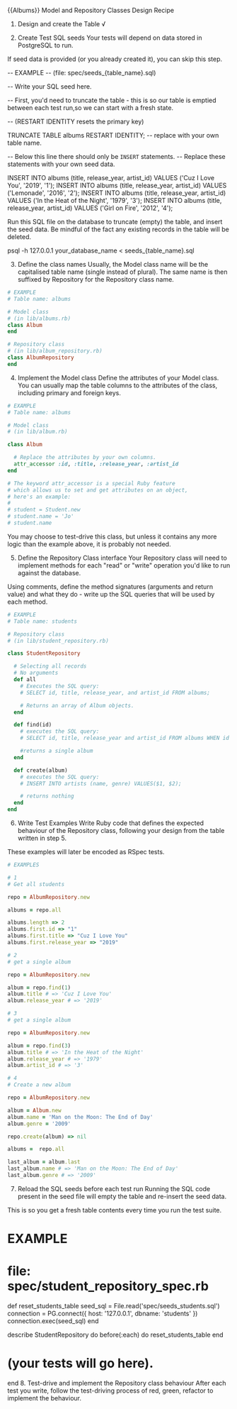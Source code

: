 {{Albums}} Model and Repository Classes Design Recipe


1. Design and create the Table √


2. Create Test SQL seeds
Your tests will depend on data stored in PostgreSQL to run.

If seed data is provided (or you already created it), you can skip this step.

-- EXAMPLE
-- (file: spec/seeds_{table_name}.sql)

-- Write your SQL seed here. 

-- First, you'd need to truncate the table - this is so our table is emptied between each test run,so we can start with a fresh state.

-- (RESTART IDENTITY resets the primary key)

TRUNCATE TABLE albums RESTART IDENTITY; -- replace with your own table name.

-- Below this line there should only be `INSERT` statements.
-- Replace these statements with your own seed data.

INSERT INTO albums (title, release_year, artist_id) VALUES ('Cuz I Love You', '2019', '1');
INSERT INTO albums (title, release_year, artist_id) VALUES ('Lemonade', '2016', '2');
INSERT INTO albums (title, release_year, artist_id) VALUES ('In the Heat of the Night', '1979', '3');
INSERT INTO albums (title, release_year, artist_id) VALUES ('Girl on Fire', '2012', '4');


Run this SQL file on the database to truncate (empty) the table, and insert the seed data. Be mindful of the fact any existing records in the table will be deleted.

psql -h 127.0.0.1 your_database_name < seeds_{table_name}.sql


3. Define the class names
Usually, the Model class name will be the capitalised table name (single instead of plural). The same name is then suffixed by Repository for the Repository class name.
```ruby
# EXAMPLE
# Table name: albums

# Model class
# (in lib/albums.rb)
class Album
end

# Repository class
# (in lib/album_repository.rb)
class AlbumRepository
end
```

4. Implement the Model class
Define the attributes of your Model class. You can usually map the table columns to the attributes of the class, including primary and foreign keys.
```ruby
# EXAMPLE
# Table name: albums

# Model class
# (in lib/album.rb)

class Album

  # Replace the attributes by your own columns.
  attr_accessor :id, :title, :release_year, :artist_id
end

# The keyword attr_accessor is a special Ruby feature
# which allows us to set and get attributes on an object,
# here's an example:
#
# student = Student.new
# student.name = 'Jo'
# student.name

```

You may choose to test-drive this class, but unless it contains any more logic than the example above, it is probably not needed.

5. Define the Repository Class interface
Your Repository class will need to implement methods for each "read" or "write" operation you'd like to run against the database.

Using comments, define the method signatures (arguments and return value) and what they do - write up the SQL queries that will be used by each method.


```ruby 
# EXAMPLE
# Table name: students

# Repository class
# (in lib/student_repository.rb)

class StudentRepository

  # Selecting all records
  # No arguments
  def all
    # Executes the SQL query:
    # SELECT id, title, release_year, and artist_id FROM albums;

    # Returns an array of Album objects.
  end

  def find(id)
    # executes the SQL query: 
    # SELECT id, title, release_year and artist_id FROM albums WHEN id = $1; 

    #returns a single album 
  end 

  def create(album)
    # executes the SQL query: 
    # INSERT INTO artists (name, genre) VALUES($1, $2);

    # returns nothing 
  end
end

```


6. Write Test Examples
Write Ruby code that defines the expected behaviour of the Repository class, following your design from the table written in step 5.

These examples will later be encoded as RSpec tests.
```ruby 
# EXAMPLES

# 1
# Get all students

repo = AlbumRepository.new

albums = repo.all

albums.length => 2 
albums.first.id => "1"
albums.first.title => "Cuz I Love You"
albums.first.release_year => "2019"

# 2
# get a single album 

repo = AlbumRepository.new

album = repo.find(1)
album.title # => 'Cuz I Love You'
album.release_year # => '2019' 

# 3
# get a single album

repo = AlbumRepository.new

album = repo.find(3)
album.title # => 'In the Heat of the Night'
album.release_year # => '1979' 
album.artist_id # => '3'

# 4
# Create a new album

repo = AlbumRepository.new

album = Album.new
album.name = 'Man on the Moon: The End of Day'
album.genre = '2009'

repo.create(album) => nil

albums =  repo.all 

last_album = album.last 
last_album.name # => 'Man on the Moon: The End of Day'
last_album.genre # => '2009'

```



7. Reload the SQL seeds before each test run
Running the SQL code present in the seed file will empty the table and re-insert the seed data.

This is so you get a fresh table contents every time you run the test suite.

# EXAMPLE

# file: spec/student_repository_spec.rb

def reset_students_table
  seed_sql = File.read('spec/seeds_students.sql')
  connection = PG.connect({ host: '127.0.0.1', dbname: 'students' })
  connection.exec(seed_sql)
end

describe StudentRepository do
  before(:each) do 
    reset_students_table
  end

  # (your tests will go here).
end
8. Test-drive and implement the Repository class behaviour
After each test you write, follow the test-driving process of red, green, refactor to implement the behaviour.